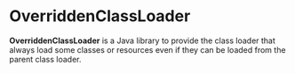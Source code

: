 # OverriddenClassLoader

**OverriddenClassLoader** is a Java library to provide the class loader that always load some classes or resources even if they can be loaded from the parent class loader.
